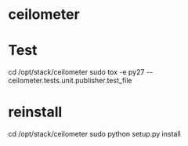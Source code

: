 # ceilometer
# 
# Test
cd /opt/stack/ceilometer
sudo tox -e py27 -- ceilometer.tests.unit.publisher.test_file

# reinstall
cd /opt/stack/ceilometer
sudo python setup.py install 

